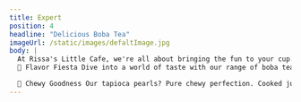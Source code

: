 ```yaml
---
title: Expert
position: 4
headline: "Delicious Boba Tea"
imageUrl: /static/images/defaltImage.jpg
body: |
  At Rissa's Little Cafe, we're all about bringing the fun to your cup. Our team of boba enthusiasts crafts each drink with love, blending flavors that'll make your taste buds dance.
  🌈 Flavor Fiesta Dive into a world of taste with our range of boba teas. From classic blends to adventurous fusions, there's something for every mood.

  🍬 Chewy Goodness Our tapioca pearls? Pure chewy perfection. Cooked just right, they're the heart of our drinks, making each sip a delightful bite.
---
```

